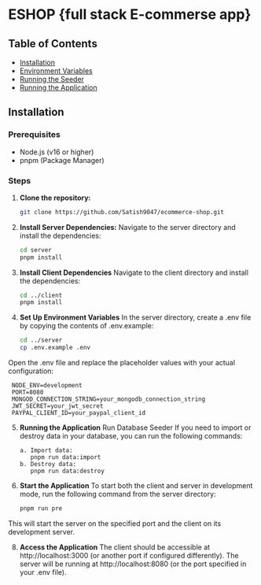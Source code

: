 # ESHOP {full stack E-commerse app}

## Table of Contents

- [Installation](#installation)
- [Environment Variables](#environment-variables)
- [Running the Seeder](#running-the-seeder)
- [Running the Application](#running-the-application)

## Installation

### Prerequisites

- Node.js (v16 or higher)
- pnpm (Package Manager)

### Steps

1. **Clone the repository:**

   ```bash
   git clone https://github.com/Satish9047/ecommerce-shop.git

2. **Install Server Dependencies:**
   Navigate to the server directory and install the dependencies:
   ```bash
   cd server
   pnpm install

3. **Install Client Dependencies**
    Navigate to the client directory and install the dependencies:
   ```bash
   cd ../client
   pnpm install

4. **Set Up Environment Variables**
   In the server directory, create a .env file by copying the contents of .env.example:
   ```bash
   cd ../server
   cp .env.example .env

  Open the .env file and replace the placeholder values with your actual configuration:
  
     NODE_ENV=development
     PORT=8080
     MONGOD_CONNECTION_STRING=your_mongodb_connection_string
     JWT_SECRET=your_jwt_secret
     PAYPAL_CLIENT_ID=your_paypal_client_id

5. **Running the Application**
   Run Database Seeder
   If you need to import or destroy data in your database, you can run the following commands:
   
       a. Import data:
          pnpm run data:import
       b. Destroy data:
          pnpm run data:destroy
   
7. **Start the Application**
   To start both the client and server in development mode, run the following command from the server directory:
   ```bash
   pnpm run pre
  This will start the server on the specified port and the client on its development server.

8. **Access the Application**
   The client should be accessible at http://localhost:3000 (or another port if configured differently).
   The server will be running at http://localhost:8080 (or the port specified in your .env file).
   
 
